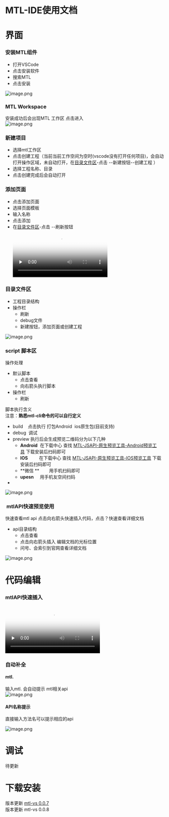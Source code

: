 # MTL-IDE使用文档


<a name="oNuib" class="anchor"></a>
# 界面
<a name="DHL2F"></a>
### 安装MTL组件

- 打开VSCode
- 点击安装软件
- 搜索MTL
- 点击安装

![image.png](https://cdn.nlark.com/yuque/0/2019/png/271500/1566010605575-9983cdc0-73e3-4426-a38c-bedf622c5ffa.png#align=left&display=inline&height=487&name=image.png&originHeight=536&originWidth=952&size=64783&status=done&width=865.4545266963238)
<a name="bsAY5"></a>
### MTL Workspace
安装成功后会出现MTL 工作区 点击进入<br />![image.png](https://cdn.nlark.com/yuque/0/2019/png/271500/1566355468266-2ae82d50-5ef8-43c6-a796-1d6fdbc5bc99.png#align=left&display=inline&height=489&name=image.png&originHeight=538&originWidth=574&size=71280&status=done&width=521.8181705080775)
<a name="tsZtH"></a>
### 新建项目

- 选择mtl工作区
- 点击创建工程（当前当前工作空间为空时(vscode没有打开任何项目)，会自动打开操作区域，未自动打开，在[目录文件区](#87vl8)-点击 --新建按钮--创建工程 ）
- 选择工程名称、目录
- 点击创建完成后会自动打开
<a name="TKnEM"></a>
### 添加页面

- 点击添加页面
- 选择页面模板
- 输入名称
- 点击添加
- 在[目录文件区](#87vl8)-点击 --刷新按钮
<video preload="none" data-src="https://cloud.video.taobao.com/play/u/271500/p/1/e/6/t/1/233947663317.mp4?auth_key=YXBwX2tleT04MDAwMDAwMTImYXV0aF9pbmZvPXsidGltZXN0YW1wRW5jcnlwdGVkIjoiYTY5MDIzNGE5MTRmMDA4MTFmOTk4ZDc2OTViNjdiOGYifSZkdXJhdGlvbj0mdGltZXN0YW1wPTE1NjYzNzI0NTc=" webkit-playsinline="webkit-playsinline" playsinline="playsinline" class="lozad" poster="https://cdn.nlark.com/yuque/0/2019/jpeg/271500/1566012347833-06e260e4-6a81-4aff-9bf5-de2cdeeb372e.jpeg" controls="" controlslist="nodownload" src="https://cloud.video.taobao.com/play/u/271500/p/1/e/6/t/1/233947663317.mp4?auth_key=YXBwX2tleT04MDAwMDAwMTImYXV0aF9pbmZvPXsidGltZXN0YW1wRW5jcnlwdGVkIjoiYTY5MDIzNGE5MTRmMDA4MTFmOTk4ZDc2OTViNjdiOGYifSZkdXJhdGlvbj0mdGltZXN0YW1wPTE1NjYzNzI0NTc=" data-loaded="true"></video>



<a name="Jj9PK"></a>
### 
<a name="87vl8"></a>
### 目录文件区

- 工程目录结构
- 操作栏
  - 刷新
  - debug文件
  - 新建按钮，添加页面或创建工程

![image.png](https://cdn.nlark.com/yuque/0/2019/png/271500/1566008739967-0dc80f19-ce84-4d8e-a1f4-57cdc4df83c3.png#align=left&display=inline&height=295&name=image.png&originHeight=325&originWidth=264&size=10203&status=done&width=239.9999947981402)

<a name="v4OAo"></a>
### script 脚本区
操作处理

- 默认脚本
  - 点击查看
  - 向右箭头执行脚本
- 操作栏
  - 刷新

脚本执行含义<br />注意：**熟悉mtl-cli命令的可以自行定义**

- build    点击执行 打包Android  ios原生包(目前支持)
- debug  调试 
- preview 执行后会生成预览二维码分为以下几种
  - **Android**  在下载中心 查找 [MTL-JSAPI-原生预览工具-Android预览工具](http://mobile.yyuap.com/new/mtl/download/) 下载安装后扫码即可
  - **IOS**         在下载中心 查找 [MTL-JSAPI-原生预览工具-IOS预览工具]() 下载安装后扫码即可
  - **微信 **        用手机扫码即可
  - **upesn**     用手机友空间扫码
- <br />

![image.png](https://cdn.nlark.com/yuque/0/2019/png/271500/1566008864150-084e99b9-f9e9-4bee-b085-42bb0b190d2a.png#align=left&display=inline&height=395&name=image.png&originHeight=434&originWidth=268&size=27302&status=done&width=243.63635835568778)
<a name="TGFh3"></a>
###  mtlAPI快速预览使用
快速查看mtl api 点击向右箭头快速插入代码，点击？快速查看详细文档 

- api目录结构
  - 点击查看
  - 点击向右箭头插入 编辑文档的光标位置
  - 问号、会索引到官网查看详细文档

![image.png](https://cdn.nlark.com/yuque/0/2019/png/271500/1566008956600-1f4bdf0f-16fb-4c8b-a4d8-b1e77633b7bd.png#align=left&display=inline&height=489&name=image.png&originHeight=538&originWidth=268&size=48082&status=done&width=243.63635835568778)


<a name="joBQm"></a>
# 代码编辑
<a name="mibVz"></a>
### mtlAPI快速插入
<video preload="none" data-src="https://cloud.video.taobao.com/play/u/271500/p/1/e/6/t/1/233946019348.mp4?auth_key=YXBwX2tleT04MDAwMDAwMTImYXV0aF9pbmZvPXsidGltZXN0YW1wRW5jcnlwdGVkIjoiYTY5MDIzNGE5MTRmMDA4MTFmOTk4ZDc2OTViNjdiOGYifSZkdXJhdGlvbj0mdGltZXN0YW1wPTE1NjYzNzI0NTc=" webkit-playsinline="webkit-playsinline" playsinline="playsinline" class="lozad" poster="https://cdn.nlark.com/yuque/0/2019/jpeg/271500/1566012347882-c878d424-5ccd-4b8a-9162-ade8fb637de4.jpeg" controls="" controlslist="nodownload" src="https://cloud.video.taobao.com/play/u/271500/p/1/e/6/t/1/233946019348.mp4?auth_key=YXBwX2tleT04MDAwMDAwMTImYXV0aF9pbmZvPXsidGltZXN0YW1wRW5jcnlwdGVkIjoiYTY5MDIzNGE5MTRmMDA4MTFmOTk4ZDc2OTViNjdiOGYifSZkdXJhdGlvbj0mdGltZXN0YW1wPTE1NjYzNzI0NTc=" data-loaded="true"></video>
<a name="YM23x"></a>
### 自动补全

<a name="yfv8U"></a>
#### mtl.
输入mtl. 会自动提示 mtl相关api<br />![image.png](https://cdn.nlark.com/yuque/0/2019/png/271500/1566355271676-c50d7a0e-a323-448f-9cfc-fc814ebadc80.png#align=left&display=inline&height=324&name=image.png&originHeight=356&originWidth=949&size=65603&status=done&width=862.7272540281631)
<a name="MqS55"></a>
#### API名称提示
直接输入方法名可以提示相应的api

![image.png](https://cdn.nlark.com/yuque/0/2019/png/271500/1566355333500-eaef96de-a909-4608-bd79-2dcd2e6b2e09.png#align=left&display=inline&height=579&name=image.png&originHeight=637&originWidth=1123&size=120944&status=done&width=1020.9090687814828)

<a name="OF5GR"></a>
# 调试
待更新

<a name="bUxxz"></a>
# 下载安装
版本更新 [mtl-vs ](https://marketplace.visualstudio.com/items?itemName=mtl-ide.mtl-vs)[0.0.7](https://marketplace.visualstudio.com/items?itemName=mtl-ide.mtl-vs)<br />版本更新 mtl-vs 0.0.8
<a name="xVfBB"></a>
### 


